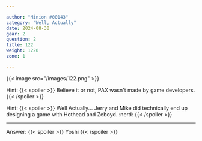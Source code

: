 ```yaml
---

author: "Minion #00143"
category: "Well, Actually"
date: 2024-08-30
gear: 2
question: 2
title: 122
weight: 1220
zone: 1

---
```


{{< image src="/images/122.png" >}}

Hint: {{< spoiler >}} Believe it or not, PAX wasn't made by game developers. {{< /spoiler >}}

Hint: {{< spoiler >}} Well Actually... Jerry and Mike did technically end up designing a game with Hothead and Zeboyd. :nerd: {{< /spoiler >}}

---

Answer: {{< spoiler >}} Yoshi {{< /spoiler >}}

